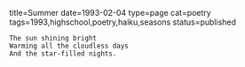 title=Summer
date=1993-02-04
type=page
cat=poetry
tags=1993,highschool,poetry,haiku,seasons
status=published
~~~~~~
The sun shining bright
Warming all the cloudless days
And the star-filled nights.
